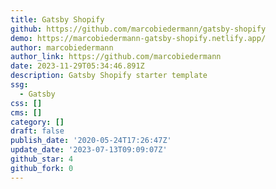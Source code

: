 ```yaml
---
title: Gatsby Shopify
github: https://github.com/marcobiedermann/gatsby-shopify
demo: https://marcobiedermann-gatsby-shopify.netlify.app/
author: marcobiedermann
author_link: https://github.com/marcobiedermann
date: 2023-11-29T05:34:46.891Z
description: Gatsby Shopify starter template
ssg:
  - Gatsby
css: []
cms: []
category: []
draft: false
publish_date: '2020-05-24T17:26:47Z'
update_date: '2023-07-13T09:09:07Z'
github_star: 4
github_fork: 0
---
```

